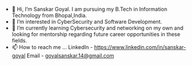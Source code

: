 - 👋 Hi, I’m Sanskar Goyal. I am pursuing my B.Tech in Information Technology from Bhopal,India.
- 👀 I’m interested in CyberSecurity and Software Development.
- 🌱 I’m currently learning Cybersecurity and networking on my own and looking for mentorship regarding future career opportunities in these fields.
- 📫 How to reach me ...
      LinkedIn - https://www.linkedin.com/in/sanskar-goyal
      Email - goyalsanskar.14@gmail.com

<!---
Phoenix-14/Phoenix-14 is a ✨ special ✨ repository because its `README.md` (this file) appears on your GitHub profile.
You can click the Preview link to take a look at your changes.
--->
